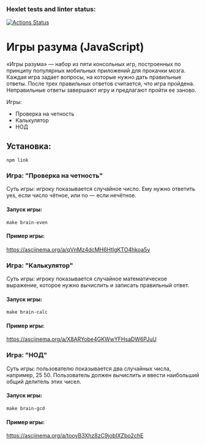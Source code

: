 ### Hexlet tests and linter status:

[![Actions Status](https://github.com/MolchanovNikita-qa/qa-auto-engineer-javascript-project-44/actions/workflows/hexlet-check.yml/badge.svg)](https://github.com/MolchanovNikita-qa/qa-auto-engineer-javascript-project-44/actions)

# Игры разума (JavaScript)

«Игры разума» — набор из пяти консольных игр, построенных по принципу популярных мобильных приложений для прокачки мозга. Каждая игра задает вопросы, на которые нужно дать правильные ответы. После трех правильных ответов считается, что игра пройдена. Неправильные ответы завершают игру и предлагают пройти ее заново.

Игры:

- Проверка на четность
- Калькулятор
- НОД

## Установка:

`npm link`

### Игра: "Проверка на четность"

Суть игры: игроку показывается случайное число. Ему нужно ответить yes, если число чётное, или no — если нечётное.

#### Запуск игры:

`make brain-even`

#### Пример игры:

https://asciinema.org/a/qVnMz4dcMH6HtlgKTO4hkoa5y

### Игра: "Калькулятор"

Суть игры: игроку показывается случайное математическое выражение, которое нужно вычислить и записать правильный ответ.

#### Запуск игры:

`make brain-calc`

#### Пример игры:

https://asciinema.org/a/X8ARYobe4GKWwYFHsaDW6PJuU

### Игра: "НОД"

Суть игры: пользователю показывается два случайных числа, например, 25 50. Пользователь должен вычислить и ввести наибольший общий делитель этих чисел.

#### Запуск игры:

`make brain-gcd`

#### Пример игры:

https://asciinema.org/a/tooyB3Xhz8zC9jobIXZbo2chE
